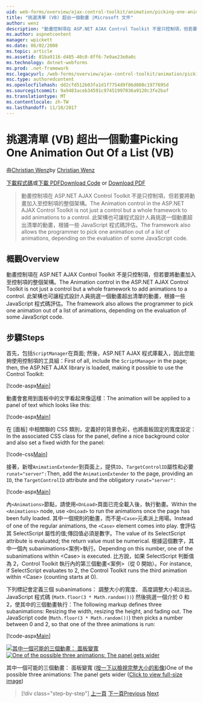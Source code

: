 ```yaml
---
uid: web-forms/overview/ajax-control-toolkit/animation/picking-one-animation-out-of-a-list-vb
title: "挑選清單 (VB) 超出一個動畫 |Microsoft 文件"
author: wenz
description: "動畫控制項在 ASP.NET AJAX Control Toolkit 不是只控制項，但若要將動畫加入至控制項的整個架構。 架構也允許..."
ms.author: aspnetcontent
manager: wpickett
ms.date: 06/02/2008
ms.topic: article
ms.assetid: 81ba9116-d485-40c0-8ff6-7e9ae23e0a0c
ms.technology: dotnet-webforms
ms.prod: .net-framework
msc.legacyurl: /web-forms/overview/ajax-control-toolkit/animation/picking-one-animation-out-of-a-list-vb
msc.type: authoredcontent
ms.openlocfilehash: dd2cfd512b03fa1d1f7754d9f86d080c1977695d
ms.sourcegitcommit: 9a9483aceb34591c97451997036a9120c3fe2baf
ms.translationtype: MT
ms.contentlocale: zh-TW
ms.lasthandoff: 11/10/2017
---
```

<a name="picking-one-animation-out-of-a-list-vb"></a><span data-ttu-id="d7136-104">挑選清單 (VB) 超出一個動畫</span><span class="sxs-lookup"><span data-stu-id="d7136-104">Picking One Animation Out Of a List (VB)</span></span>
====================
<span data-ttu-id="d7136-105">由[Christian Wenz](https://github.com/wenz)</span><span class="sxs-lookup"><span data-stu-id="d7136-105">by [Christian Wenz](https://github.com/wenz)</span></span>

<span data-ttu-id="d7136-106">[下載程式碼](http://download.microsoft.com/download/f/9/a/f9a26acd-8df4-4484-8a18-199e4598f411/Animation5.vb.zip)或[下載 PDF](http://download.microsoft.com/download/6/7/1/6718d452-ff89-4d3f-a90e-c74ec2d636a3/animation5VB.pdf)</span><span class="sxs-lookup"><span data-stu-id="d7136-106">[Download Code](http://download.microsoft.com/download/f/9/a/f9a26acd-8df4-4484-8a18-199e4598f411/Animation5.vb.zip) or [Download PDF](http://download.microsoft.com/download/6/7/1/6718d452-ff89-4d3f-a90e-c74ec2d636a3/animation5VB.pdf)</span></span>

> <span data-ttu-id="d7136-107">動畫控制項在 ASP.NET AJAX Control Toolkit 不是只控制項，但若要將動畫加入至控制項的整個架構。</span><span class="sxs-lookup"><span data-stu-id="d7136-107">The Animation control in the ASP.NET AJAX Control Toolkit is not just a control but a whole framework to add animations to a control.</span></span> <span data-ttu-id="d7136-108">此架構也可讓程式設計人員挑選一個動畫超出清單的動畫，根據一些 JavaScript 程式碼評估。</span><span class="sxs-lookup"><span data-stu-id="d7136-108">The framework also allows the programmer to pick one animation out of a list of animations, depending on the evaluation of some JavaScript code.</span></span>


## <a name="overview"></a><span data-ttu-id="d7136-109">概觀</span><span class="sxs-lookup"><span data-stu-id="d7136-109">Overview</span></span>

<span data-ttu-id="d7136-110">動畫控制項在 ASP.NET AJAX Control Toolkit 不是只控制項，但若要將動畫加入至控制項的整個架構。</span><span class="sxs-lookup"><span data-stu-id="d7136-110">The Animation control in the ASP.NET AJAX Control Toolkit is not just a control but a whole framework to add animations to a control.</span></span> <span data-ttu-id="d7136-111">此架構也可讓程式設計人員挑選一個動畫超出清單的動畫，根據一些 JavaScript 程式碼評估。</span><span class="sxs-lookup"><span data-stu-id="d7136-111">The framework also allows the programmer to pick one animation out of a list of animations, depending on the evaluation of some JavaScript code.</span></span>

## <a name="steps"></a><span data-ttu-id="d7136-112">步驟</span><span class="sxs-lookup"><span data-stu-id="d7136-112">Steps</span></span>

<span data-ttu-id="d7136-113">首先，包括`ScriptManager`在頁面; 然後，ASP.NET AJAX 程式庫載入，因此您能夠使用控制項的工具組：</span><span class="sxs-lookup"><span data-stu-id="d7136-113">First of all, include the `ScriptManager` in the page; then, the ASP.NET AJAX library is loaded, making it possible to use the Control Toolkit:</span></span>

[!code-aspx[Main](picking-one-animation-out-of-a-list-vb/samples/sample1.aspx)]

<span data-ttu-id="d7136-114">動畫會套用到面板中的文字看起來像這樣：</span><span class="sxs-lookup"><span data-stu-id="d7136-114">The animation will be applied to a panel of text which looks like this:</span></span>

[!code-aspx[Main](picking-one-animation-out-of-a-list-vb/samples/sample2.aspx)]

<span data-ttu-id="d7136-115">在 [面板] 中相關聯的 CSS 類別，定義好的背景色彩，也將面板固定的寬度設定：</span><span class="sxs-lookup"><span data-stu-id="d7136-115">In the associated CSS class for the panel, define a nice background color and also set a fixed width for the panel:</span></span>

[!code-css[Main](picking-one-animation-out-of-a-list-vb/samples/sample3.css)]

<span data-ttu-id="d7136-116">接著，新增`AnimationExtender`到頁面上，提供`ID`、`TargetControlID`屬性和必要`runat="server":`</span><span class="sxs-lookup"><span data-stu-id="d7136-116">Then, add the `AnimationExtender` to the page, providing an `ID`, the `TargetControlID` attribute and the obligatory `runat="server":`</span></span>

[!code-aspx[Main](picking-one-animation-out-of-a-list-vb/samples/sample4.aspx)]

<span data-ttu-id="d7136-117">內`<Animations>`節點，請使用`<OnLoad>`頁面已完全載入後，執行動畫。</span><span class="sxs-lookup"><span data-stu-id="d7136-117">Within the `<Animations>` node, use `<OnLoad>` to run the animations once the page has been fully loaded.</span></span> <span data-ttu-id="d7136-118">其中一個規則的動畫，而不是`<Case>`元素派上用場。</span><span class="sxs-lookup"><span data-stu-id="d7136-118">Instead of one of the regular animations, the `<Case>` element comes into play.</span></span> <span data-ttu-id="d7136-119">會評估其 SelectScript 屬性的值;傳回值必須是數字。</span><span class="sxs-lookup"><span data-stu-id="d7136-119">The value of its SelectScript attribute is evaluated; the return value must be numerical.</span></span> <span data-ttu-id="d7136-120">根據這個數字，其中一個內 subanimations&lt;案例&gt;執行。</span><span class="sxs-lookup"><span data-stu-id="d7136-120">Depending on this number, one of the subanimations within &lt;Case&gt; is executed.</span></span> <span data-ttu-id="d7136-121">比方說，如果 SelectScript 判斷值為 2，Control Toolkit 執行內的第三個動畫&lt;案例&gt;（從 0 開始）。</span><span class="sxs-lookup"><span data-stu-id="d7136-121">For instance, if SelectScript evaluates to 2, the Control Toolkit runs the third animation within &lt;Case&gt; (counting starts at 0).</span></span>

<span data-ttu-id="d7136-122">下列標記會定義三個 subanimations： 調整大小的寬度、 高度調整大小和淡出。JavaScript 程式碼 (`Math.floor(3 * Math.random())`) 然後挑選一個介於 0 和 2，使其中的三個動畫執行：</span><span class="sxs-lookup"><span data-stu-id="d7136-122">The following markup defines three subanimations: Resizing the width, resizing the height, and fading out. The JavaScript code (`Math.floor(3 * Math.random())`) then picks a number between 0 and 2, so that one of the three animations is run:</span></span>

[!code-aspx[Main](picking-one-animation-out-of-a-list-vb/samples/sample5.aspx)]


<span data-ttu-id="d7136-123">[![其中一個可能的三個動畫： 面板變寬](picking-one-animation-out-of-a-list-vb/_static/image2.png)](picking-one-animation-out-of-a-list-vb/_static/image1.png)</span><span class="sxs-lookup"><span data-stu-id="d7136-123">[![One of the possible three animations: The panel gets wider](picking-one-animation-out-of-a-list-vb/_static/image2.png)](picking-one-animation-out-of-a-list-vb/_static/image1.png)</span></span>

<span data-ttu-id="d7136-124">其中一個可能的三個動畫： 面板變寬 ([按一下以檢視完整大小的影像](picking-one-animation-out-of-a-list-vb/_static/image3.png))</span><span class="sxs-lookup"><span data-stu-id="d7136-124">One of the possible three animations: The panel gets wider ([Click to view full-size image](picking-one-animation-out-of-a-list-vb/_static/image3.png))</span></span>

>[!div class="step-by-step"]
<span data-ttu-id="d7136-125">[上一頁](animation-depending-on-a-condition-vb.md)
[下一頁](animating-in-response-to-user-interaction-vb.md)</span><span class="sxs-lookup"><span data-stu-id="d7136-125">[Previous](animation-depending-on-a-condition-vb.md)
[Next](animating-in-response-to-user-interaction-vb.md)</span></span>
